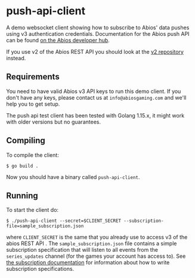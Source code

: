 # push-api-client
A demo websocket client showing how to subscribe to Abios' data pushes using v3 authentication credentials. Documentation for the Abios push API can be found [on the Abios developer hub](https://abiosgaming.com/docs/en/push-api/introduction/overview).

If you use v2 of the Abios REST API you should look at the [v2 repository](https://github.com/AbiosGaming/push-api-client) instead.

## Requirements
You need to have valid Abios v3 API keys to run this demo client. If you don't have any keys, please contact us at `info@abiosgaming.com` and we'll help you to get setup.
 
The push api test client has been tested with Golang 1.15.x, it might work with older versions but no guarantees.

## Compiling
To compile the client:

`$ go build .`

Now you should have a binary called `push-api-client`.


## Running
To start the client do:

 `$ ./push-api-client --secret=$CLIENT_SECRET --subscription-file=sample_subscription.json`

where `CLIENT_SECRET` is the same that you already use to access v3 of the abios REST API . The `sample_subscription.json` file contains a simple subscription specification that will listen to all events from the `series_updates` channel (for the games your account has access to). See [the subscription documentation](https://abiosgaming.com/docs/en/push-api/introduction/overview#message-envelope) for information about how to write subscription specifications.